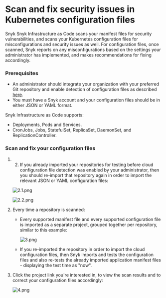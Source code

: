 # Scan and fix security issues in Kubernetes configuration files

Snyk Snyk Infrastructure as Code scans your manifest files for security vulnerabilities, and scans your Kubernetes configuration files for misconfigurations and security issues as well. For configuration files, once scanned, Snyk reports on any misconfigurations based on the settings your administrator has implemented, and makes recommendations for fixing accordingly.

### Prerequisites

* An administrator should integrate your organization with your preferred Git repository and enable detection of configuration files as described [here](https://support.snyk.io/hc/articles/360006402818#UUID-c1919782-6bfa-b84b-a638-3913cee39fc5).
* You must have a Snyk account and your configuration files should be in either JSON or YAML format.

Snyk Infrastructure as Code supports:

* Deployments, Pods and Services.
* CronJobs, Jobs, StatefulSet, ReplicaSet, DaemonSet, and ReplicationController.

### Scan and fix your configuration files

1. 2. If you already imported your repositories for testing before cloud configuration file detection was enabled by your administrator, then you should re-import that repository again in order to import the relevant JSON or YAML configuration files:

   ![2.1.png](https://support.snyk.io/hc/article_attachments/4402311164561/2.1.png)

   ![2.2.png](https://support.snyk.io/hc/article_attachments/360010830638/2.2.png)

3. Every time a repository is scanned:
   * Every supported manifest file and every supported configuration file is imported as a separate project, grouped together per repository, similar to this example:

     ![3.png](https://support.snyk.io/hc/article_attachments/360010830578/3.png)

   * If you re-imported the repository in order to import the cloud configuration files, then Snyk imports and tests the configuration files and also re-tests the already imported application manifest files - displaying the test time as "now".
4. Click the project link you're interested in, to view the scan results and to correct your configuration files accordingly:

   ![4.png](https://support.snyk.io/hc/article_attachments/360010755677/4.png)

